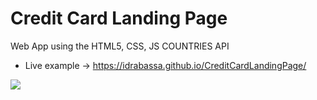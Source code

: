 # Credit Card Landing Page

Web App using the HTML5, CSS, JS COUNTRIES API

- Live example -> https://idrabassa.github.io/CreditCardLandingPage/

![](https://github.com/idrabassa/CreditCardLandingPage/Example.jpg)
